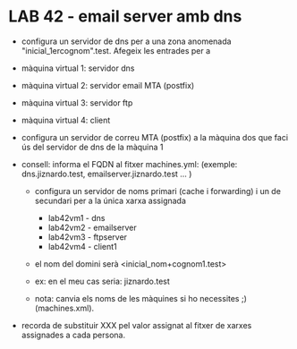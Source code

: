 # LAB 42 - email server amb dns

- configura un servidor de dns per a una zona anomenada "inicial_1ercognom".test. Afegeix les entrades per a
 - màquina virtual 1: servidor dns
 - màquina virtual 2: servidor email MTA (postfix)
 - màquina virtual 3: servidor ftp
 - màquina virtual 4: client

- configura un servidor de correu MTA (postfix) a la màquina dos que faci ús del servidor de dns de la màquina 1

- consell: informa el FQDN al fitxer machines.yml: (exemple: dns.jiznardo.test, emailserver.jiznardo.test ... )


  - configura un servidor de noms primari (cache i forwarding) i un de secundari per a la única xarxa assignada
    - lab42vm1 - dns
    - lab42vm2 - emailserver
    - lab42vm3 - ftpserver
    - lab42vm4 - client1

  - el nom del domini serà <inicial_nom+cognom1.test>
  - ex: en el meu cas seria: jiznardo.test  
    
  - nota: canvia els noms de les màquines si ho necessites ;) (machines.xml).

- recorda de substituir XXX pel valor assignat al fitxer de xarxes assignades a cada persona.


